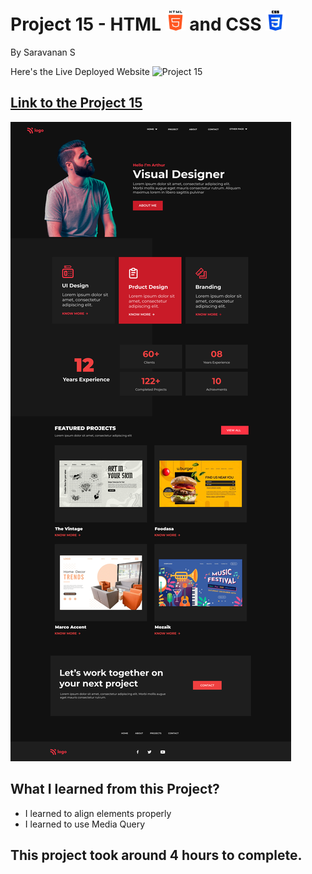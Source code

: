 # Project 15 - HTML ![html-5](./assets/html-5.png) and CSS ![css-3](./assets/css-3.png)

By Saravanan S

Here's the Live Deployed Website ![Project 15](https://img.shields.io/badge/Project-15-green)

## [Link to the Project 15](https://ineuron-project-15.netlify.app/) 

![Completed Website](./15.png)

## What I learned from this Project?
- I learned to align elements properly
- I learned to use Media Query

## This project took around 4 hours to complete.